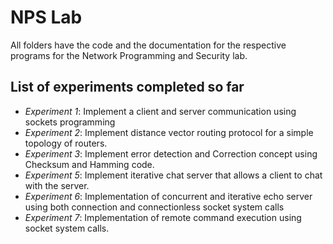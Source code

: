 # NPS Lab

All folders have the code and the documentation for the respective programs for the Network Programming and Security lab.

## List of experiments completed so far
- *Experiment 1*: Implement a client and server communication using sockets programming
- *Experiment 2*: Implement distance vector routing protocol for a simple topology of routers.
- *Experiment 3*: Implement error detection and Correction concept using Checksum and Hamming code.
- *Experiment 5*: Implement iterative chat server that allows a client to chat with the server.
- *Experiment 6*: Implementation of concurrent and iterative echo server using both connection and connectionless socket system calls
- *Experiment 7*: Implementation of remote command execution using socket system calls.